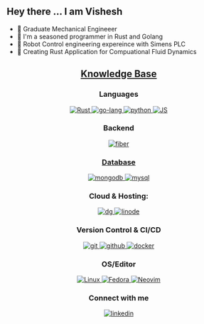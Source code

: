 
## Hey there ... I am Vishesh

- 🔭 Graduate Mechanical Engineeer
- 🧓 I'm a seasoned programmer in Rust and Golang
- 🤖 Robot Control engineering expereince with Simens PLC
- 🌊 Creating Rust Application for Compuational Fluid Dynamics


<h2 align="center"><u><b>Knowledge Base</b></u></h2>
<h3 align="center">Languages</h3>
<p align="center">
  <a href="https://www.rust-lang.org/" target="_blank">
    <img src="https://img.shields.io/badge/Rust-E28743?style=for-the-badge&logo=Rust&logoColor=white"
      alt="Rust"/>
  </a>
  <a href="https://developer.mozilla.org/en-US/docs/Web/JavaScript" target="_blank">
    <img src="https://img.shields.io/badge/Go-00ADD8?style=for-the-badge&logo=go&logoColor=white"
      alt="go-lang"/>
  </a>
  <a href="https://www.python.org/" target="_blank">
    <img src="https://img.shields.io/badge/Python-3776AB?style=for-the-badge&logo=python&logoColor=white"
      alt="python"/>
  </a>
  <a href="https://www.javascript.com/" target="_blank">
    <img src="https://img.shields.io/badge/JavaScript-FDD835?style=for-the-badge&logo=javascript&logoColor=white"
      alt="JS"/>
  </a>
</p>
<h3 align="center">Backend</h3>
<p align="center">
  <a href="https://github.com/gofiber/fiber" target="_blank">
    <img src="https://img.shields.io/badge/Fiber-326CE5.svg?style=for-the-badge&logo=go&logoColor=white" alt="fiber"/>
</p>
<h3 align="center">Database</h3>
<p align="center">
  <a href="https://www.mongodb.com/" target="_blank">
    <img src="https://img.shields.io/badge/mongodb-47A248.svg?style=for-the-badge&logo=mongodb&logoColor=white"
      alt="mongodb"/>
  </a>
  <a href="https://www.postgresql.org/" target="_blank">
    <img src="https://img.shields.io/badge/PostGresSQL-005C84?style=for-the-badge&logo=postgresql&logoColor=white"
      alt="mysql"/>
  </a>
</p>
<h3 align="center">Cloud & Hosting:</h3>
<p align="center">
  <a href="https://www.digitalocean.com/" target="_blank">
    <img  src="https://img.shields.io/badge/Digital_Ocean-00ADD8?style=for-the-badge&logo=digitalocean&logoColor=white" alt="dg"/>
  </a>

  <a href="https://www.linode.com/" target="_blank">
    <img  src="https://img.shields.io/badge/Linode-66BB6A?style=for-the-badge&logo=linode&logoColor=white" alt="linode"/>
  </a>
</p>

<h3 align="center">Version Control & CI/CD</h3>

<p align="center">
  <a href="https://git-scm.com/" target="_blank">
    <img src="https://img.shields.io/badge/git-F05032.svg?style=for-the-badge&logo=git&logoColor=white"
      alt="git"/>
  </a>
  <a href="https://github.com/VisheshThapa" target="_blank">
    <img src="https://img.shields.io/badge/github-181717.svg?style=for-the-badge&logo=github&logoColor=white" alt="github" />
  </a>
    <a href="https://www.docker.com/" target="_blank">
    <img src="https://img.shields.io/badge/docker-2496ED.svg?style=for-the-badge&logo=docker&logoColor=white"
      alt="docker"/>
  </a>

</p>

<h3 align="center">OS/Editor</h3>
<p align="center">
  <a href="https://www.linuxfoundation.org/" target="_blank">
    <img src="https://img.shields.io/badge/Linux-424242.svg?style=for-the-badge&logo=linux&logoColor=white"
      alt="Linux"/>
  </a>
  <a href="https://start.fedoraproject.org/" target="_blank">
    <img src="https://img.shields.io/badge/Fedora-039BE5.svg?style=for-the-badge&logo=fedora&logoColor=white" alt="Fedora" />
  </a>
  
  <a href="https://neovim.io/" target="_blank">
    <img src="https://img.shields.io/badge/NeoVim-689F38.svg?style=for-the-badge&logo=neovim&logoColor=white" alt="Neovim" />
  </a>

</p>

<h3 align="center">Connect with me</h3>
<div style="margin-top:10px" align="center">
  <div>
    <a  href="https://www.linkedin.com/in/vishesh-jung-thapa-4315a61a6/" target="_blank">
      <img src="https://img.shields.io/badge/Linked%20In-0A66C2.svg?style=for-the-badge&logo=linkedin&logoColor=white" alt="linkedin"/>
    </a>

  </div>
  <div>
  </div>
</div>


<!--- credit to https://github.com/bindian0509 for the template------>
